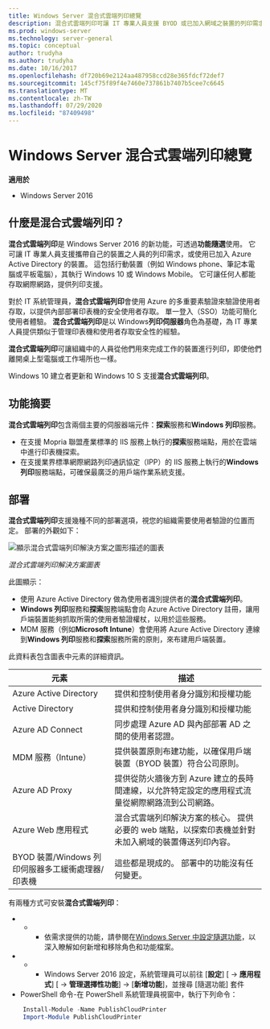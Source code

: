 ```yaml
---
title: Windows Server 混合式雲端列印總覽
description: 混合式雲端列印可讓 IT 專業人員支援 BYOD 或已加入網域之裝置的列印需求。
ms.prod: windows-server
ms.technology: server-general
ms.topic: conceptual
author: trudyha
ms.author: trudyha
ms.date: 10/16/2017
ms.openlocfilehash: df720b69e2124aa487958ccd28e365fdcf72def7
ms.sourcegitcommit: 145cf75f89f4e7460e737861b7407b5cee7c6645
ms.translationtype: MT
ms.contentlocale: zh-TW
ms.lasthandoff: 07/29/2020
ms.locfileid: "87409498"
---
```

# <a name="windows-server-hybrid-cloud-print-overview"></a>Windows Server 混合式雲端列印總覽

**適用於**
-   Windows Server 2016

## <a name="what-is-hybrid-cloud-print"></a>什麼是混合式雲端列印？
**混合式雲端列印**是 Windows Server 2016 的新功能，可透過**功能隨選**使用。 它可讓 IT 專業人員支援攜帶自己的裝置之人員的列印需求，或使用已加入 Azure Active Directory 的裝置。 這包括行動裝置（例如 Windows phone、筆記本電腦或平板電腦），其執行 Windows 10 或 Windows Mobile。 它可讓任何人都能存取網際網路，提供列印支援。

對於 IT 系統管理員，**混合式雲端列印**會使用 Azure 的多重要素驗證來驗證使用者存取，以提供內部部署印表機的安全使用者存取。 單一登入（SSO）功能可簡化使用者體驗。 **混合式雲端列印**是以 Windows**列印伺服器**角色為基礎，為 IT 專業人員提供類似于管理印表機和使用者存取安全性的經驗。

**混合式雲端列印**可讓組織中的人員從他們用來完成工作的裝置進行列印，即使他們離開桌上型電腦或工作場所也一樣。

Windows 10 建立者更新和 Windows 10 S 支援**混合式雲端列印**。

## <a name="feature-summary"></a>功能摘要
**混合式雲端列印**包含兩個主要的伺服器端元件：**探索**服務和**Windows 列印**服務。
- 在支援 Mopria 聯盟產業標準的 IIS 服務上執行的**探索**服務端點，用於在雲端中進行印表機探索。
- 在支援業界標準網際網路列印通訊協定（IPP）的 IIS 服務上執行的**Windows 列印**服務端點，可確保最廣泛的用戶端作業系統支援。

## <a name="deployment"></a>部署
**混合式雲端列印**支援幾種不同的部署選項，視您的組織需要使用者驗證的位置而定。 部署的外觀如下：

![顯示混合式雲端列印解決方案之圖形描述的圖表](../media/hybrid-cloud-print/wshcp-deployment-options.png)

*混合式雲端列印解決方案圖表*

此圖顯示：
- 使用 Azure Active Directory 做為使用者識別提供者的**混合式雲端列印**。
- **Windows 列印**服務和**探索**服務端點會向 Azure Active Directory 註冊，讓用戶端裝置能夠抓取所需的使用者驗證權杖，以用於這些服務。
- MDM 服務（例如**Microsoft Intune**）會使用將 Azure Active Directory 連線到**Windows 列印**服務和**探索**服務所需的原則，來布建用戶端裝置。

此資料表包含圖表中元素的詳細資訊。

| 元素 | 描述 |
| ------- | ----------- |
| Azure Active Directory  | 提供和控制使用者身分識別和授權功能 |
| Active Directory        | 提供和控制使用者身分識別和授權功能 |
| Azure AD Connect  | 同步處理 Azure AD 與內部部署 AD 之間的使用者認證。 |
| MDM 服務（Intune） | 提供裝置原則布建功能，以確保用戶端裝置（BYOD 裝置）符合公司原則。 |
| Azure AD Proxy | 提供從防火牆後方到 Azure 建立的長時間連線，以允許特定設定的應用程式流量從網際網路流到公司網路。 |
| Azure Web 應用程式 | 混合式雲端列印解決方案的核心。 提供必要的 web 端點，以探索印表機並針對未加入網域的裝置傳送列印內容。 |
| BYOD 裝置/Windows 列印伺服器多工緩衝處理器/印表機 | 這些都是現成的。 部署中的功能沒有任何變更。 |

有兩種方式可安裝**混合式雲端列印**：
- * * 依需求提供的功能，請參閱在[Windows Server 中設定隨選功能](https://docs.microsoft.com/windows-server/administration/server-manager/configure-features-on-demand-in-windows-server)，以深入瞭解如何新增和移除角色和功能檔案。
- * * Windows Server 2016 設定，系統管理員可以前往 [**設定**] [  ->  **應用程式**] [  ->  **管理選擇性功能**]  ->  [**新增功能**]，並搜尋 [隨選功能] 套件
- PowerShell 命令-在 PowerShell 系統管理員視窗中，執行下列命令：

```PowerShell
    Install-Module -Name PublishCloudPrinter
    Import-Module PublishCloudPrinter
```
